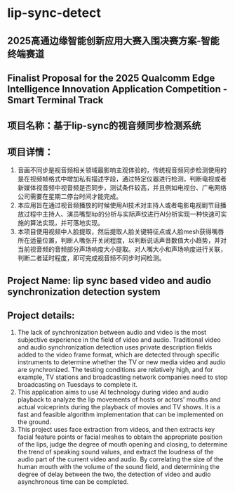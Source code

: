 # lip-sync-detect
## 2025高通边缘智能创新应用大赛入围决赛方案-智能终端赛道
## Finalist Proposal for the 2025 Qualcomm Edge Intelligence Innovation Application Competition - Smart Terminal Track

## 项目名称：基于lip-sync的视音频同步检测系统
## 项目详情：
1. 音画不同步是视音频相关领域最影响主观体验的，传统视音频同步检测使用的是在视频帧格式中增加私有描述字段，通过特定仪器进行检测，判断电视或者新媒体视音频中视音频是否同步，测试条件较高，并且例如电视台、广电网络公司需要在星期二停台时间才能完成。
2. 本应用旨在通过视音频播放的时候使用AI技术对主持人或者电影电视剧节目播放过程中主持人、演员嘴型lip的分析与实际声纹进行AI分析实现一种快速可实施的算法实现，并可落地实现。
3. 本项目使用视频中人脸提取，然后提取人脸关键特征点或人脸mesh获得嘴唇所在适量位置，判断人嘴张开关闭程度，以判断说话声音数值大小趋势，并对当前视音频的音频部分声场响度大小提取。对人嘴大小和声场响度进行关联，判断二者延时程度，即可完成视音频不同步时间检测。


## Project Name: lip sync based video and audio synchronization detection system
## Project details:
1. The lack of synchronization between audio and video is the most subjective experience in the field of video and audio. Traditional video and audio synchronization detection uses private description fields added to the video frame format, which are detected through specific instruments to determine whether the TV or new media video and audio are synchronized. The testing conditions are relatively high, and for example, TV stations and broadcasting network companies need to stop broadcasting on Tuesdays to complete it.
2. This application aims to use AI technology during video and audio playback to analyze the lip movements of hosts or actors' mouths and actual voiceprints during the playback of movies and TV shows. It is a fast and feasible algorithm implementation that can be implemented on the ground.
3. This project uses face extraction from videos, and then extracts key facial feature points or facial meshes to obtain the appropriate position of the lips, judge the degree of mouth opening and closing, to determine the trend of speaking sound values, and extract the loudness of the audio part of the current video and audio. By correlating the size of the human mouth with the volume of the sound field, and determining the degree of delay between the two, the detection of video and audio asynchronous time can be completed.
